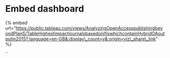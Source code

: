 # Embed dashboard

{% embed url="https://public.tableau.com/views/AnalyzingOpenAccesspublishingbeyondPlanS/TableHighestimpactjournalsbasedonjfiswhichcontainHybridOAoutputin2015?:language=en-GB&:display\_count=y&:origin=viz\_share\_link" %}

\`\`

